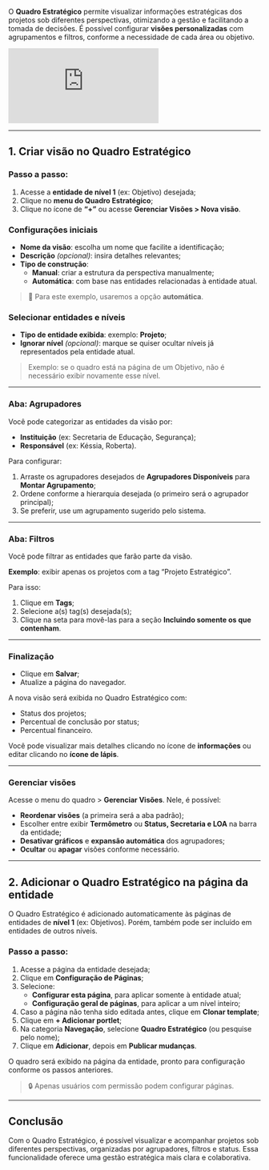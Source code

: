 O **Quadro Estratégico** permite visualizar informações estratégicas dos projetos sob diferentes perspectivas, otimizando a gestão e facilitando a tomada de decisões. É possível configurar **visões personalizadas** com agrupamentos e filtros, conforme a necessidade de cada área ou objetivo.


<div class="video-container">
  <iframe
    src="https://player.vimeo.com/video/1121206708"
    title="Tutoria Vimeo"
    frameborder="0"
    allow="autoplay; fullscreen; picture-in-picture"
    allowfullscreen>
  </iframe>
</div>

---

## 1. Criar visão no Quadro Estratégico

### Passo a passo:

1. Acesse a **entidade de nível 1** (ex: Objetivo) desejada;
2. Clique no **menu do Quadro Estratégico**;
3. Clique no ícone de **“+”** ou acesse **Gerenciar Visões > Nova visão**.

### Configurações iniciais

- **Nome da visão**: escolha um nome que facilite a identificação;
- **Descrição** *(opcional)*: insira detalhes relevantes;
- **Tipo de construção**:
  - **Manual**: criar a estrutura da perspectiva manualmente;
  - **Automática**: com base nas entidades relacionadas à entidade atual.

> 📌 Para este exemplo, usaremos a opção **automática**.

### Selecionar entidades e níveis

- **Tipo de entidade exibida**: exemplo: **Projeto**;
- **Ignorar nível** *(opcional)*: marque se quiser ocultar níveis já representados pela entidade atual.

> Exemplo: se o quadro está na página de um Objetivo, não é necessário exibir novamente esse nível.

---

### Aba: Agrupadores

Você pode categorizar as entidades da visão por:

- **Instituição** (ex: Secretaria de Educação, Segurança);
- **Responsável** (ex: Késsia, Roberta).

Para configurar:

1. Arraste os agrupadores desejados de **Agrupadores Disponíveis** para **Montar Agrupamento**;
2. Ordene conforme a hierarquia desejada (o primeiro será o agrupador principal);
3. Se preferir, use um agrupamento sugerido pelo sistema.

---

### Aba: Filtros

Você pode filtrar as entidades que farão parte da visão.

**Exemplo**: exibir apenas os projetos com a tag “Projeto Estratégico”.

Para isso:

1. Clique em **Tags**;
2. Selecione a(s) tag(s) desejada(s);
3. Clique na seta para movê-las para a seção **Incluindo somente os que contenham**.

---

### Finalização

- Clique em **Salvar**;
- Atualize a página do navegador.

A nova visão será exibida no Quadro Estratégico com:

- Status dos projetos;
- Percentual de conclusão por status;
- Percentual financeiro.

Você pode visualizar mais detalhes clicando no ícone de **informações** ou editar clicando no **ícone de lápis**.

---

### Gerenciar visões

Acesse o menu do quadro > **Gerenciar Visões**. Nele, é possível:

- **Reordenar visões** (a primeira será a aba padrão);
- Escolher entre exibir **Termômetro** ou **Status, Secretaria e LOA** na barra da entidade;
- **Desativar gráficos** e **expansão automática** dos agrupadores;
- **Ocultar** ou **apagar** visões conforme necessário.

---

## 2. Adicionar o Quadro Estratégico na página da entidade

O Quadro Estratégico é adicionado automaticamente às páginas de entidades de **nível 1** (ex: Objetivos). Porém, também pode ser incluído em entidades de outros níveis.

### Passo a passo:

1. Acesse a página da entidade desejada;
2. Clique em **Configuração de Páginas**;
3. Selecione:
   - **Configurar esta página**, para aplicar somente à entidade atual;
   - **Configuração geral de páginas**, para aplicar a um nível inteiro;
4. Caso a página não tenha sido editada antes, clique em **Clonar template**;
5. Clique em **+ Adicionar portlet**;
6. Na categoria **Navegação**, selecione **Quadro Estratégico** (ou pesquise pelo nome);
7. Clique em **Adicionar**, depois em **Publicar mudanças**.

O quadro será exibido na página da entidade, pronto para configuração conforme os passos anteriores.

> 🔒 Apenas usuários com permissão podem configurar páginas.

---

## Conclusão

Com o Quadro Estratégico, é possível visualizar e acompanhar projetos sob diferentes perspectivas, organizadas por agrupadores, filtros e status. Essa funcionalidade oferece uma gestão estratégica mais clara e colaborativa.


